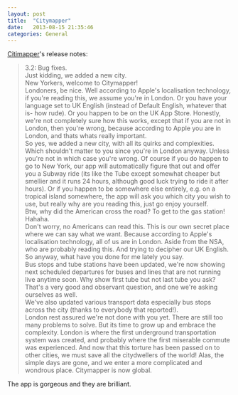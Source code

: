 ```yaml
---
layout: post
title:  "Citymapper"
date:   2013-08-15 21:35:46
categories: General
---
```



[Citimapper](http://citymapper.com/)'s release notes:

> 3.2: Bug fixes.  
Just kidding, we added a new city.  
New Yorkers, welcome to Citymapper!  
Londoners, be nice. Well according to Apple's localisation technology, if you're reading this, we assume you're in London. Or you have your language set to UK English (instead of Default English, whatever that is- how rude). Or you happen to be on the UK App Store. Honestly, we're not completely sure how this works, except that if you are not in London, then you're wrong, because according to Apple you are in London, and thats whats really important.  
So yes, we added a new city, with all its quirks and complexities. Which shouldn't matter to you since you're in London anyway. Unless you're not in which case you're wrong. Of course if you do happen to go to New York, our app will automatically figure that out and offer you a Subway ride (its like the Tube except somewhat cheaper but smellier and it runs 24 hours, although good luck trying to ride it after hours). Or if you happen to be somewhere else entirely, e.g. on a tropical island somewhere, the app will ask you which city you wish to use, but really why are you reading this, just go enjoy yourself.  
Btw, why did the American cross the road? To get to the gas station!  
Hahaha.  
Don't worry, no Americans can read this. This is our own secret place where we can say what we want. Because according to Apple's localisation technology, all of us are in London. Aside from the NSA, who are probably reading this. And trying to decipher our UK English.  
So anyway, what have you done for me lately you say.  
Bus stops and tube stations have been updated, we're now showing next scheduled departures for buses and lines that are not running live anytime soon. Why show first tube but not last tube you ask? That's a very good and observant question, and one we're asking ourselves as well.  
We've also updated various transport data especially bus stops across the city (thanks to everybody that reported!).  
London rest assured we're not done with you yet. There are still too many problems to solve. But its time to grow up and embrace the complexity. London is where the first underground transportation system was created, and probably where the first miserable commute was experienced. And now that this torture has been passed on to other cities, we must save all the citydwellers of the world! Alas, the simple days are gone, and we enter a more complicated and wondrous place. Citymapper is now global.

The app is gorgeous and they are brilliant.